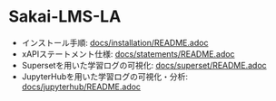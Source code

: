 # Sakai-LMS-LA

* インストール手順: [docs/installation/README.adoc](docs/installation/README.adoc)
* xAPIステートメント仕様: [docs/statements/README.adoc](docs/statements/README.adoc)
* Supersetを用いた学習ログの可視化: [docs/superset/README.adoc](docs/superset/README.adoc)
* JupyterHubを用いた学習ログの可視化・分析: [docs/jupyterhub/README.adoc](docs/jupyterhub/README.adoc)
